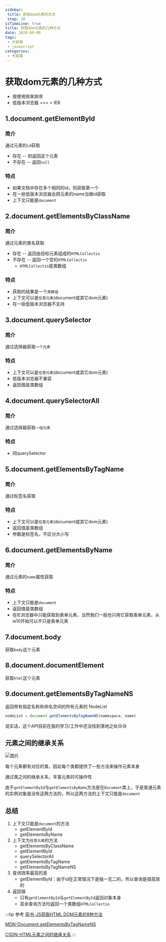 ```yaml
---
sidebar:
 title: 获取dom元素的方式
 step: 28
isTimeLine: true
title: 获取dom元素的几种方式
date: 2020-09-06
tags:
 - 大前端
 - javascript
categories:
 - 大前端
---
```

# 获取dom元素的几种方式
* 按使用频率排序
* 低版本浏览器 === < IE8
## 1.document.getElementById
### 简介
通过元素的`id`获取
* 存在 -- 则返回这个元素
* 不存在 -- 返回`null`

### 特点
* 如果文档中存在多个相同的id，则获取第一个
* 在一些低版本浏览器会把元素的name当做id获取
* 上下文只能是`document`

## 2.document.getElementsByClassName
### 简介
通过元素的类名获取
* 存在 -- 返回由目标元素组成的`HTMLCollectio`
* 不存在 -- 返回一个空的`HTMLCollectio`
  * `HTMLCollectio`是类数组

### 特点
* 获取的结果是一个`类数组`
* 上下文可以是`任意元素`(document或其它dom元素)
* 在一些低版本浏览器不支持

## 3.document.querySelector
### 简介
通过选择器获取`一个元素`

### 特点
* 上下文可以是`任意元素`(document或其它dom元素)
* 低版本浏览器不兼容
* 返回值是类数组

## 4.document.querySelectorAll
### 简介
通过选择器获取`一组元素`

### 特点
* 同querySelector

## 5.document.getElementsByTagName
### 简介
通过标签名获取

### 特点
* 上下文可以是`任意元素`(document或其它dom元素)
* 返回值是类数组
* 参数是标签名，不区分大小写

## 6.document.getElementsByName
### 简介
通过元素的`name`属性获取

### 特点
* 上下文只能是`document`
* 返回值是类数组
* 在IE浏览器中只能获取到表单元素，当然我们一般也只用它获取表单元素，从ie10开始可以不只是表单元素

## 7.document.body
获取`body`这个元素

## 8.document.documentElement
获取`html`这个元素

## 9.document.getElementsByTagNameNS
返回带有指定名称和命名空间的所有元素的 NodeList
```js
nodeList = document.getElementsByTagNameNS(namespace, name)
```
说实话，这个API目前在我的学习/工作中还没找到落地之处:cry::cry:

## 元素之间的继承关系

![图片](https://img.cdn.sugarat.top/mdImg/MTU5OTM2MTM2NDk5NA==599361364994)

每个元素都有对应的类，因此每个类都提供了一些方法来操作元素本身

通过类之间的继承关系，丰富元素的可操作性

由于`getElementById`与`getElementsByName`方法是在`Document`类上，于是普通元素的实例对象是没有这两方法的，所以这两方法的上下文只能是`document`

## 总结
1. 上下文只能是`document`的方法
   * getElementById
   * getElementsByName
2. 上下文为`任意元素`的方法
   * getElementsByClassName
   * getElementById
   * querySelectorAll
   * getElementsByTagName
   * getElementsByTagNameNS
3. 查询效率最高的是
   * getElementById：由于id在正常情况下是独一无二的，所以查询是很高效的
4. 返回值
   * 只有`getElementById`与`getElementById`返回对象本身
   * 其余查询方法均返回一个类数组`HTMLCollectio`


:::tip 参考 
[简书-JS获取HTML DOM元素的8种方法](https://www.jianshu.com/p/6fefda57b51f)

[MDN-Document.getElementsByTagNameNS](https://developer.mozilla.org/zh-CN/docs/Web/API/Document/getElementsByTagNameNS)

[CSDN-HTML元素之间的继承关系](https://blog.csdn.net/ppwwp/article/details/88169145)
:::
<comment/>
<tongji/>